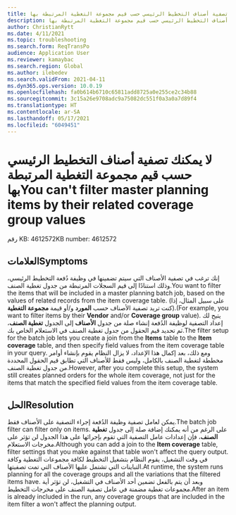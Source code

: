 ```yaml
---
title: لا يمكنك تصفية أصناف التخطيط الرئيسي حسب قيم مجموعة التغطية المرتبطة بها
description: لا يمكنك تصفية أصناف التخطيط الرئيسي حسب قيم مجموعة التغطية المرتبطة بها.
author: ChristianRytt
ms.date: 4/11/2021
ms.topic: troubleshooting
ms.search.form: ReqTransPo
audience: Application User
ms.reviewer: kamaybac
ms.search.region: Global
ms.author: ilebedev
ms.search.validFrom: 2021-04-11
ms.dyn365.ops.version: 10.0.19
ms.openlocfilehash: fa0b614b6710c65811add8725a0e255ce2c34b88
ms.sourcegitcommit: 3c15a26e9708adc9a75082dc551f0a3a0a7d89f4
ms.translationtype: HT
ms.contentlocale: ar-SA
ms.lasthandoff: 05/17/2021
ms.locfileid: "6049451"
---
```

# <a name="you-cant-filter-master-planning-items-by-their-related-coverage-group-values"></a><span data-ttu-id="ed742-103">لا يمكنك تصفية أصناف التخطيط الرئيسي حسب قيم مجموعة التغطية المرتبطة بها</span><span class="sxs-lookup"><span data-stu-id="ed742-103">You can't filter master planning items by their related coverage group values</span></span>

<span data-ttu-id="ed742-104">رقم KB: 4612572</span><span class="sxs-lookup"><span data-stu-id="ed742-104">KB number: 4612572</span></span>

## <a name="symptoms"></a><span data-ttu-id="ed742-105">العلامات</span><span class="sxs-lookup"><span data-stu-id="ed742-105">Symptoms</span></span>

<span data-ttu-id="ed742-106">إنك ترغب في تصفية الأصناف التي سيتم تضمينها في وظيفة دُفعة التخطيط الرئيسي، وذلك استنادًا إلى قيم السجلات المرتبطة من جدول تغطية الصنف.</span><span class="sxs-lookup"><span data-stu-id="ed742-106">You want to filter the items that will be included in a master planning batch job, based on the values of related records from the item coverage table.</span></span> <span data-ttu-id="ed742-107">(على سبيل المثال، إذا كنت تريد تصفية الأصناف حسب **المورد** و/أو قيمة **مجموعة التغطية**).</span><span class="sxs-lookup"><span data-stu-id="ed742-107">(For example, you want to filter items by their **Vendor** and/or **Coverage group** value).</span></span> <span data-ttu-id="ed742-108">يتيح لك إعداد التصفية لوظيفة الدُفعة إنشاء صلة من جدول **الأصناف** إلى الجدول **تغطية الصنف**، ثم تحديد قيم الحقول من جدول تغطية الصنف في الاستعلام الخاص بك.</span><span class="sxs-lookup"><span data-stu-id="ed742-108">The filter setup for the batch job lets you create a join from the **Items** table to the **Item coverage** table, and then specify field values from the item coverage table in your query.</span></span> <span data-ttu-id="ed742-109">ومع ذلك، بعد إكمال هذا الإعداد، لا يزال النظام يقوم بإنشاء أوامر مخططة لتغطية الصنف بالكامل، وليس فقط للأصناف التي تطابق قيم الحقول المحددة من جدول تغطية الصنف.</span><span class="sxs-lookup"><span data-stu-id="ed742-109">However, after you complete this setup, the system still creates planned orders for the whole item coverage, not just for the items that match the specified field values from the item coverage table.</span></span>

## <a name="resolution"></a><span data-ttu-id="ed742-110">الحل</span><span class="sxs-lookup"><span data-stu-id="ed742-110">Resolution</span></span>

<span data-ttu-id="ed742-111">يمكن لعامل تصفية وظيفة الدُفعة إجراء التصفية على الأصناف فقط.</span><span class="sxs-lookup"><span data-stu-id="ed742-111">The batch job filter can filter only on items.</span></span> <span data-ttu-id="ed742-112">على الرغم من أنه يمكنك إضافة صلة إلى جدول **تغطية الصنف**، فإن إعدادات عامل التصفية التي تقوم بإجرائها على هذا الجدول لن تؤثر على مخرجات الاستعلام.</span><span class="sxs-lookup"><span data-stu-id="ed742-112">Although you can add a join to the **Item coverage** table, filter settings that you make against that table won't affect the query output.</span></span> <span data-ttu-id="ed742-113">في وقت التشغيل، يقوم النظام بتشغيل التخطيط لكافة مجموعات التغطية وكافة التباينات التي تشتمل عليها الأصناف التي تمت تصفيتها.</span><span class="sxs-lookup"><span data-stu-id="ed742-113">At runtime, the system runs planning for all the coverage groups and all the variations that the filtered items have.</span></span> <span data-ttu-id="ed742-114">وبعد أن يتم بالفعل تضمين أحد الأصناف في التشغيل، لن تؤثر أية مجموعات تغطية مضمنة في عامل تصفية الصنف على مخرجات التخطيط.</span><span class="sxs-lookup"><span data-stu-id="ed742-114">After an item is already included in the run, any coverage groups that are included in the item filter a won't affect the planning output.</span></span>
